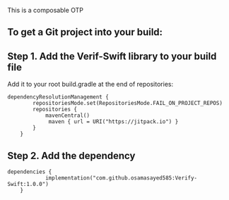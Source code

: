 This is a composable OTP
## To get a Git project into your build:
## Step 1. Add the Verif-Swift library to your build file
Add it to your root build.gradle at the end of repositories:

```
dependencyResolutionManagement {
		repositoriesMode.set(RepositoriesMode.FAIL_ON_PROJECT_REPOS)
		repositories {
			mavenCentral()
			 maven { url = URI("https://jitpack.io") }
		}
	}
```
## Step 2. Add the dependency

```
dependencies {
	        implementation("com.github.osamasayed585:Verify-Swift:1.0.0")
	}
```
